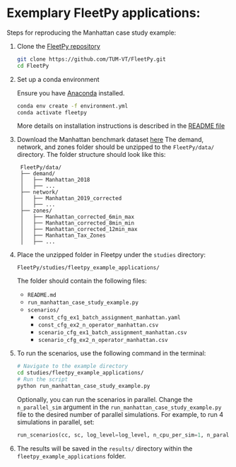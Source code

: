 # Exemplary FleetPy applications:

Steps for reproducing the Manhattan case study example:

1. Clone the [FleetPy repository](https://github.com/TUM-VT/FleetPy/)   
   ```bash
   git clone https://github.com/TUM-VT/FleetPy.git
   cd FleetPy
   ```
2. Set up a conda environment

    Ensure you have [Anaconda](https://www.anaconda.com/products/distribution) installed.
   ```bash
   conda env create -f environment.yml
   conda activate fleetpy
   ```
   More details on installation instructions is described in the [README file](https://github.com/TUM-VT/FleetPy/blob/main/README.md#-installation) 
3. Download the Manhattan benchmark dataset [here](https://zenodo.org/records/15187906/files/FleetPy_Manhattan.zip?download=1)
   The demand, network, and zones folder should be unzipped to the `FleetPy/data/` directory. The folder structure should look like this:
   ```
    FleetPy/data/
    ├── demand/
    │   ├── Manhattan_2018
    │   ├── ...
    ├── network/
    │   ├── Manhattan_2019_corrected
    │   ├── ...
    ├── zones/
    │   ├── Manhattan_corrected_6min_max
    │   ├── Manhattan_corrected_8min_min
    │   ├── Manhattan_corrected_12min_max
    │   ├── Manhattan_Tax_Zones
    │   ├── ...
4. Place the unzipped folder in Fleetpy under the `studies` directory:
   ```
   FleetPy/studies/fleetpy_example_applications/
   ```
   The folder should contain the following files:
   - `README.md`
   - `run_manhattan_case_study_example.py`
   - `scenarios/`
     - `const_cfg_ex1_batch_assignment_manhattan.yaml`
     - `const_cfg_ex2_n_operator_manhattan.csv`
     - `scenario_cfg_ex1_batch_assignment_manhattan.csv`
     - `scenario_cfg_ex2_n_operator_manhattan.csv`
4. To run the scenarios, use the following command in the terminal:
   ```bash
   # Navigate to the example directory
   cd studies/fleetpy_example_applications/
   # Run the script
   python run_manhattan_case_study_example.py
   ```
   Optionally, you can run the scenarios in parallel. Change the `n_parallel_sim` argument in the `run_manhattan_case_study_example.py` file to the desired number of parallel simulations. For example, to run 4 simulations in parallel, set:
   ```python
   run_scenarios(cc, sc, log_level=log_level, n_cpu_per_sim=1, n_parallel_sim=4)
   ```
5. The results will be saved in the `results/` directory within the `fleetpy_example_applications` folder.  
